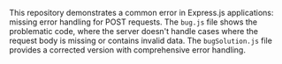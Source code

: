 This repository demonstrates a common error in Express.js applications: missing error handling for POST requests. The `bug.js` file shows the problematic code, where the server doesn't handle cases where the request body is missing or contains invalid data.  The `bugSolution.js` file provides a corrected version with comprehensive error handling.
